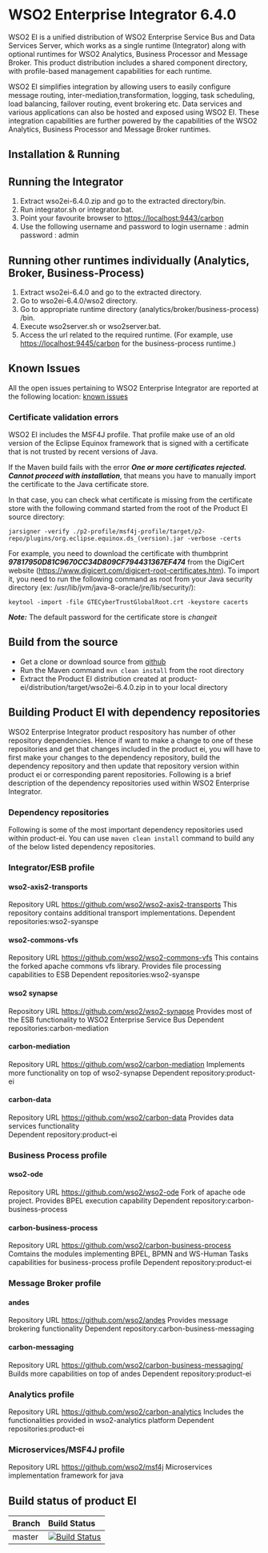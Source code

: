# WSO2 Enterprise Integrator 6.4.0

WSO2 EI is a unified distribution of WSO2 Enterprise Service Bus and Data Services Server, which works as a single runtime (Integrator) along with optional runtimes for WSO2 Analytics, Business Processor and Message Broker. This product distribution includes a shared component directory, with profile-based management capabilities for each runtime.

WSO2 EI simplifies integration by allowing users to easily configure message routing, inter-mediation,transformation, logging, task scheduling, load balancing, failover routing, event brokering etc. Data services and various applications can also be hosted and exposed using WSO2 EI. These integration capabilities are further powered by the capabilities of the WSO2 Analytics, Business Processor and Message Broker runtimes.

## Installation & Running

## Running the Integrator

1. Extract  wso2ei-6.4.0.zip and go to the extracted directory/bin.
2. Run integrator.sh or integrator.bat.
3. Point your favourite browser to  <https://localhost:9443/carbon>
4. Use the following username and password to login
   username : admin
   password : admin

## Running other runtimes individually (Analytics, Broker, Business-Process)

1. Extract wso2ei-6.4.0 and go to the extracted directory.
2. Go to wso2ei-6.4.0/wso2 directory.
3. Go to appropriate runtime directory (analytics/broker/business-process) /bin.
4. Execute wso2server.sh or wso2server.bat.
5. Access the url related to the required runtime. (For example, use <https://localhost:9445/carbon> for the business-process runtime.)

## Known Issues

All the open issues pertaining to WSO2 Enterprise Integrator are reported at the following location:
[known issues](https://github.com/wso2/product-ei/issues)

### Certificate validation errors

WSO2 EI includes the MSF4J profile. That profile make use of an old version of the Eclipse Equinox framework that is signed with a certificate that is not trusted by recent versions of Java.

If the Maven build fails with the error ***One or more certificates rejected. Cannot proceed with installation***, that means you have to manually import the certificate to the Java certificate store.

In that case, you can check what certificate is missing from the certificate store with the following command started from the root of the Product EI source directory:

```jarsigner -verify ./p2-profile/msf4j-profile/target/p2-repo/plugins/org.eclipse.equinox.ds_(version).jar -verbose -certs```

For example, you need to download the certificate with thumbprint ***97817950D81C9670CC34D809CF794431367EF474*** from the DigiCert website (<https://www.digicert.com/digicert-root-certificates.htm>). To import it, you need to run the following command as root from your Java security directory (ex: /usr/lib/jvm/java-8-oracle/jre/lib/security/):

```keytool -import -file GTECyberTrustGlobalRoot.crt -keystore cacerts```

***Note:*** The default password for the certificate store is *changeit*

## Build from the source

- Get a clone or download source from [github](https://github.com/wso2/product-ei)
- Run the Maven command ``mvn clean install`` from the root directory
- Extract the Product EI distribution created at product-ei/distribution/target/wso2ei-6.4.0.zip in to your local directory

## Building Product EI with dependency repositories

WSO2 Enterprise Integrator product respository has number of other repository dependencies. Hence if want to make a change to one of these repositories and get that changes included in the product ei, you will have to first make your changes to the dependency repository, build the dependency repository and then update that repository version within product ei or corresponding parent repositories. Following is a brief description of the dependency repositories used within WSO2 Enterprise Integrator.

### Dependency repositories

Following is some of the most important dependency repositories used within product-ei. You can use ``maven clean install`` command to build any of the below listed dependency repositories.

### Integrator/ESB profile

#### wso2-axis2-transports

Repository URL <https://github.com/wso2/wso2-axis2-transports>
This repository contains additional transport implementations.
Dependent repositories:wso2-syanspe

#### wso2-commons-vfs

Repository URL <https://github.com/wso2/wso2-commons-vfs>
This contains the forked apache commons vfs library. Provides file processing capabilities to ESB
Dependent repositories:wso2-syanspe

#### wso2 synapse

Repository URL <https://github.com/wso2/wso2-synapse>
Provides most of the ESB functionality to WSO2 Enterprise Service Bus
Dependent repositories:carbon-mediation

#### carbon-mediation

Repository URL <https://github.com/wso2/carbon-mediation>
Implements more functionality on top of wso2-synapse
Dependent repository:product-ei

#### carbon-data

Repository URL <https://github.com/wso2/carbon-data>
Provides data services functionality  
Dependent repository:product-ei

### Business Process profile

#### wso2-ode

Repository URL <https://github.com/wso2/wso2-ode>
Fork of apache ode project. Provides BPEL execution capability
Dependent repository:carbon-business-process

#### carbon-business-process

Repository URL <https://github.com/wso2/carbon-business-process>
Comtains the modules implementing BPEL, BPMN and WS-Human Tasks capabilities for business-process profile
Dependent repository:product-ei

### Message Broker profile

#### andes

Repository URL <https://github.com/wso2/andes>
Provides message brokering functionality
Dependent repository:carbon-business-messaging

#### carbon-messaging

Repository URL <https://github.com/wso2/carbon-business-messaging/>
Builds more capabilities on top of andes
Dependent repository:product-ei

### Analytics profile

Repository URL <https://github.com/wso2/carbon-analytics>
Includes the functionalities provided in wso2-analytics platform
Dependent repositories:product-ei

### Microservices/MSF4J profile

Repository URL <https://github.com/wso2/msf4j>
Microservices implementation framework for java


## Build status of product EI

|  Branch | Build Status |
| :------------ |:-------------
| master      | [![Build Status](https://wso2.org/jenkins/job/products/job/product-ei/badge/icon)](https://wso2.org/jenkins/job/products/job/product-ei) |
